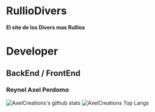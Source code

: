 # RullioDivers

**El site de los Divers mas Rullíos**

# Developer

## BackEnd / FrontEnd
### Reynel Axel Perdomo
![AxelCreations's github stats](https://github-readme-stats.vercel.app/api?username=axelcreations&show_icons=true&theme=dark)
![AxelCreations Top Langs](https://github-readme-stats.vercel.app/api/top-langs/?username=axelcreations&theme=dark&layout=compact)